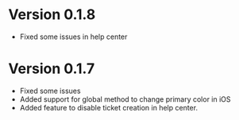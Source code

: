 # Version 0.1.8

- Fixed some issues in help center

# Version 0.1.7

- Fixed some issues
- Added support for global method to change primary color in iOS
- Added feature to disable ticket creation in help center.
